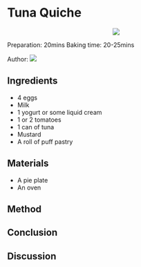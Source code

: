 # Tuna Quiche
<p align="center">
<img src="example.png" />
</p>

Preparation: 20mins Baking time: 20-25mins

Author:
<a href="https://discord.com"><img src="https://img.shields.io/badge/Discord-nouille%232370-25?style=for-the-badge&logo=discord" /> </a>  


## Ingredients
* 4 eggs
* Milk
* 1 yogurt or some liquid cream
* 1 or 2 tomatoes
* 1 can of tuna
* Mustard
* A roll of puff pastry
## Materials
* A pie plate
* An oven
## Method

## Conclusion

## Discussion
